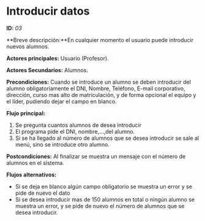 # Introducir datos

**ID:** *03*

**Breve descripción:**En cualquier momento el usuario puede introducir nuevos alumnos.

**Actores principales:** Usuario (Profesor).

**Actores Secundarios:** Alumnos.

**Precondiciones:**
Cuando se introduce un alumno se deben introducir del alumno obligatoriamente el DNI, Nombre, Teléfono, E-mail corporativo, dirección, curso mas alto de matriculación, y de forma opcional el equipo y el líder, pudiendo dejar el campo en blanco.

**Flujo principal:**

1. Se pregunta cuantos alumnos de desea introducir
2. El programa pide el DNI, nombre,...,del alumno.
3. Si se ha llegado al número de alumnos que se desea introducir se sale al menú, sino se introduce otro alumno.

**Postcondiciones:**
Al finalizar se muestra un mensaje con el número de alumnos en el sistema.

**Flujos alternativos:**

* Si se deja en blanco algún campo obligatorio se muestra un error y se pide de nuevo el dato
* Si se desea introducir mas de 150 alumnos en total o ningún alumno se muestra un error, y se pide de nuevo el número de alumnos que se desea introducir.